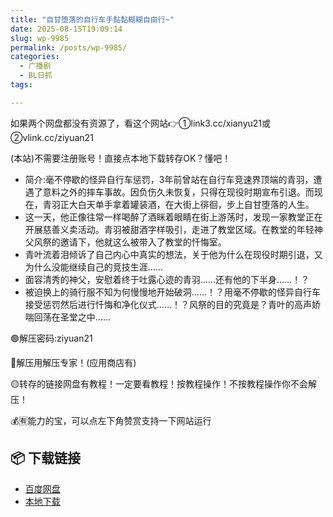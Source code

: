 ```yaml
---
title: "自甘堕落的自行车手黏黏糊糊自由行~"
date: 2025-08-15T19:09:14
slug: wp-9985
permalink: /posts/wp-9985/
categories:
  - 广播剧
  - BL日抓
tags:

---
```


如果两个网盘都没有资源了，看这个网站👉①link3.cc/xianyu21或②vlink.cc/ziyuan21

(本站)不需要注册账号！直接点本地下载转存OK？懂吧！

*   简介:毫不停歇的怪异自行车惩罚，3年前曾站在自行车竞速界顶端的青羽，遭遇了意料之外的摔车事故。因负伤久未恢复，只得在现役时期宣布引退。而现在，青羽正大白天单手拿着罐装酒，在大街上徘徊，步上自甘堕落的人生。
*   这一天，他正像往常一样喝醉了酒眯着眼睛在街上游荡时，发现一家教堂正在开展慈善义卖活动。青羽被甜酒字样吸引，走进了教堂区域。在教堂的年轻神父风祭的邀请下，他就这么被带入了教堂的忏悔室。
*   青叶流着泪倾诉了自己内心中真实的想法，关于他为什么在现役时期引退，又为什么没能继续自己的竞技生涯……
*   面容清秀的神父，安慰着终于吐露心迹的青羽……还有他的下半身……！？
*   被迫换上的骑行服不知为何慢慢地开始破洞……！？用毫不停歇的怪异自行车接受惩罚然后进行忏悔和净化仪式……！？风祭的目的究竟是？青叶的高声娇喘回荡在圣堂之中……

🟢解压密码:ziyuan21

🔵解压用解压专家！(应用商店有)

🟡转存的链接网盘有教程！一定要看教程！按教程操作！不按教程操作你不会解压！

💰🈶能力的宝，可以点左下角赞赏支持一下网站运行

## 📦 下载链接
- [百度网盘](https://blziyuan21.com/pay-download/9985?key=48935a14d4&down_id=0)
- [本地下载](https://blziyuan21.com/pay-download/9985?key=48935a14d4&down_id=1)

